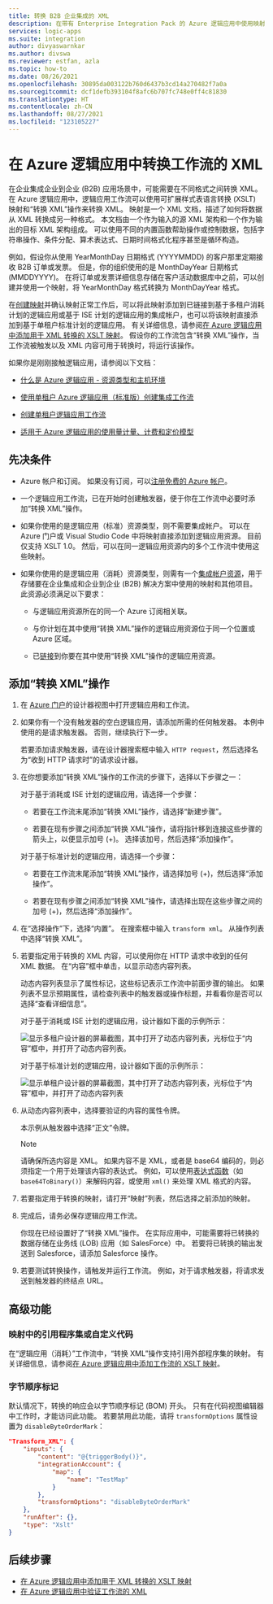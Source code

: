 ```yaml
---
title: 转换 B2B 企业集成的 XML
description: 在带有 Enterprise Integration Pack 的 Azure 逻辑应用中使用映射转换 XML。
services: logic-apps
ms.suite: integration
author: divyaswarnkar
ms.author: divswa
ms.reviewer: estfan, azla
ms.topic: how-to
ms.date: 08/26/2021
ms.openlocfilehash: 30895da003122b760d6437b3cd14a270482f7a0a
ms.sourcegitcommit: dcf1defb393104f8afc6b707fc748e0ff4c81830
ms.translationtype: HT
ms.contentlocale: zh-CN
ms.lasthandoff: 08/27/2021
ms.locfileid: "123105227"
---
```

# <a name="transform-xml-for-workflows-in-azure-logic-apps"></a>在 Azure 逻辑应用中转换工作流的 XML

在企业集成企业到企业 (B2B) 应用场景中，可能需要在不同格式之间转换 XML。 在 Azure 逻辑应用中，逻辑应用工作流可以使用可扩展样式表语言转换 (XSLT) 映射和“转换 XML”操作来转换 XML。 映射是一个 XML 文档，描述了如何将数据从 XML 转换成另一种格式。 本文档由一个作为输入的源 XML 架构和一个作为输出的目标 XML 架构组成。  可以使用不同的内置函数帮助操作或控制数据，包括字符串操作、条件分配、算术表达式、日期时间格式化程序甚至是循环构造。

例如，假设你从使用 YearMonthDay 日期格式 (YYYYMMDD) 的客户那里定期接收 B2B 订单或发票。 但是，你的组织使用的是 MonthDayYear 日期格式 (MMDDYYYY)。 在将订单或发票详细信息存储在客户活动数据库中之前，可以创建并使用一个映射，将 YearMonthDay 格式转换为 MonthDayYear 格式。

在[创建映射](logic-apps-enterprise-integration-maps.md#create-maps)并确认映射正常工作后，可以将此映射添加到已链接到基于多租户消耗计划的逻辑应用或基于 ISE 计划的逻辑应用的集成帐户，也可以将该映射直接添加到基于单租户标准计划的逻辑应用。 有关详细信息，请参阅[在 Azure 逻辑应用中添加用于 XML 转换的 XSLT 映射](logic-apps-enterprise-integration-maps.md)。 假设你的工作流包含“转换 XML”操作，当工作流被触发以及 XML 内容可用于转换时，将运行该操作。

如果你是刚刚接触逻辑应用，请参阅以下文档：

* [什么是 Azure 逻辑应用 - 资源类型和主机环境](logic-apps-overview.md#resource-type-and-host-environment-differences)

* [使用单租户 Azure 逻辑应用（标准版）创建集成工作流](create-single-tenant-workflows-azure-portal.md)

* [创建单租户逻辑应用工作流](create-single-tenant-workflows-azure-portal.md)

* [适用于 Azure 逻辑应用的使用量计量、计费和定价模型](logic-apps-pricing.md)

## <a name="prerequisites"></a>先决条件

* Azure 帐户和订阅。 如果没有订阅，可以[注册免费的 Azure 帐户](https://azure.microsoft.com/free/?WT.mc_id=A261C142F)。

* 一个逻辑应用工作流，已在开始时创建触发器，便于你在工作流中必要时添加“转换 XML”操作。

* 如果你使用的是逻辑应用（标准）资源类型，则不需要集成帐户。 可以在 Azure 门户或 Visual Studio Code 中将映射直接添加到逻辑应用资源。 目前仅支持 XSLT 1.0。 然后，可以在同一逻辑应用资源内的多个工作流中使用这些映射。

* 如果你使用的是逻辑应用（消耗）资源类型，则需有一个[集成帐户资源](logic-apps-enterprise-integration-create-integration-account.md)，用于存储要在企业集成和企业到企业 (B2B) 解决方案中使用的映射和其他项目。 此资源必须满足以下要求：

  * 与逻辑应用资源所在的同一个 Azure 订阅相关联。

  * 与你计划在其中使用“转换 XML”操作的逻辑应用资源位于同一个位置或 Azure 区域。

  * 已[链接](logic-apps-enterprise-integration-create-integration-account.md#link-account)到你要在其中使用“转换 XML”操作的逻辑应用资源。

## <a name="add-transform-xml-action"></a>添加“转换 XML”操作

1. 在 [Azure 门户](https://portal.azure.com)的设计器视图中打开逻辑应用和工作流。

1. 如果你有一个没有触发器的空白逻辑应用，请添加所需的任何触发器。 本例中使用的是请求触发器。 否则，继续执行下一步。

   若要添加请求触发器，请在设计器搜索框中输入 `HTTP request`，然后选择名为“收到 HTTP 请求时”的请求设计器。

1. 在你想要添加“转换 XML”操作的工作流的步骤下，选择以下步骤之一：

   对于基于消耗或 ISE 计划的逻辑应用，请选择一个步骤：

   * 若要在工作流末尾添加“转换 XML”操作，请选择“新建步骤”。

   * 若要在现有步骤之间添加“转换 XML”操作，请将指针移到连接这些步骤的箭头上，以便显示加号 (+)。 选择该加号，然后选择“添加操作”。 

   对于基于标准计划的逻辑应用，请选择一个步骤：

   * 若要在工作流末尾添加“转换 XML”操作，请选择加号 (+)，然后选择“添加操作”。

   * 若要在现有步骤之间添加“转换 XML”操作，请选择出现在这些步骤之间的加号 (+)，然后选择“添加操作”。

1. 在“选择操作”下，选择“内置”。  在搜索框中输入 `transform xml`。 从操作列表中选择“转换 XML”。

1. 若要指定用于转换的 XML 内容，可以使用你在 HTTP 请求中收到的任何 XML 数据。 在“内容”框中单击，以显示动态内容列表。

   动态内容列表显示了属性标记，这些标记表示工作流中前面步骤的输出。 如果列表不显示预期属性，请检查列表中的触发器或操作标题，并看看你是否可以选择“查看详细信息”。

   对于基于消耗或 ISE 计划的逻辑应用，设计器如下面的示例所示：

   ![显示多租户设计器的屏幕截图，其中打开了动态内容列表，光标位于“内容”框中，并打开了动态内容列表。](./media/logic-apps-enterprise-integration-transform/open-dynamic-content-list-multi-tenant.png)

   对于基于标准计划的逻辑应用，设计器如下面的示例所示：

   ![显示单租户设计器的屏幕截图，其中打开了动态内容列表，光标位于“内容”框中，并打开了动态内容列表](./media/logic-apps-enterprise-integration-transform/open-dynamic-content-list-single-tenant.png)

1. 从动态内容列表中，选择要验证的内容的属性令牌。

   本示例从触发器中选择“正文”令牌。

   > [!NOTE]
   > 请确保所选内容是 XML。 如果内容不是 XML，或者是 base64 编码的，则必须指定一个用于处理该内容的表达式。 例如，可以使用[表达式函数](workflow-definition-language-functions-reference.md)（如 `base64ToBinary()`）来解码内容，或使用 `xml()` 来处理 XML 格式的内容。

1. 若要指定用于转换的映射，请打开“映射”列表，然后选择之前添加的映射。

1. 完成后，请务必保存逻辑应用工作流。

   你现在已经设置好了“转换 XML”操作。 在实际应用中，可能需要将已转换的数据存储在业务线 (LOB) 应用（如 SalesForce）中。 若要将已转换的输出发送到 Salesforce，请添加 Salesforce 操作。

1. 若要测试转换操作，请触发并运行工作流。 例如，对于请求触发器，将请求发送到触发器的终结点 URL。

## <a name="advanced-capabilities"></a>高级功能

### <a name="reference-assembly-or-custom-code-from-maps"></a>映射中的引用程序集或自定义代码

在“逻辑应用（消耗）”工作流中，“转换 XML”操作支持引用外部程序集的映射。 有关详细信息，请参阅[在 Azure 逻辑应用中添加工作流的 XSLT 映射](logic-apps-enterprise-integration-maps.md#add-assembly)。

### <a name="byte-order-mark"></a>字节顺序标记

默认情况下，转换的响应会以字节顺序标记 (BOM) 开头。 只有在代码视图编辑器中工作时，才能访问此功能。 若要禁用此功能，请将 `transformOptions` 属性设置为 `disableByteOrderMark`：

```json
"Transform_XML": {
    "inputs": {
        "content": "@{triggerBody()}",
        "integrationAccount": {
            "map": {
                "name": "TestMap"
            }
        },
        "transformOptions": "disableByteOrderMark"
    },
    "runAfter": {},
    "type": "Xslt"
}
```

## <a name="next-steps"></a>后续步骤

* [在 Azure 逻辑应用中添加用于 XML 转换的 XSLT 映射](logic-apps-enterprise-integration-maps.md)
* [在 Azure 逻辑应用中验证工作流的 XML](logic-apps-enterprise-integration-xml-validation.md)